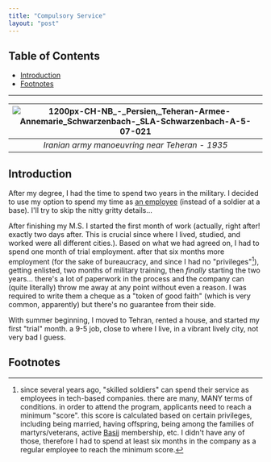 ```yaml
---
title: "Compulsory Service"
layout: "post"
---
```


## Table of Contents
- [Introduction](#introduction)
- [Footnotes](#footnotes)

---

| ![1200px-CH-NB_-_Persien,_Teheran-_Armee_-_Annemarie_Schwarzenbach_-_SLA-Schwarzenbach-A-5-07-021](https://github.com/adelbordbari/adelbordbari.github.io/assets/13819151/09fffb60-d25a-4b97-86d1-6e4a14cbcbc0) |
|:--:| 
| *Iranian army manoeuvring near Teheran - 1935* |

## Introduction
After my degree, I had the time to spend two years in the military. I decided to use my option to spend my time as [an employee](https://en.wikipedia.org/wiki/Conscription_in_Iran#Non-Military_Conscription_(Persian:_%D8%B3%D8%B1%D8%A8%D8%A7%D8%B2_%D8%A7%D9%85%D8%B1%DB%8C%D9%87)) (instead of a soldier at a base). I'll try to skip the nitty gritty details...

After finishing my M.S. I started the first month of work (actually, right after! exactly two days after. This is crucial since where I lived, studied, and worked were all different cities.). Based on what we had agreed on, I had to spend one month of trial employment. after that six months more employment (for the sake of bureaucracy, and since I had no "privileges"[^1]), getting enlisted, two months of military training, then _finally_ starting the two years... there's a lot of paperwork in the process and the company can (quite literally) throw me away at any point without even a reason. I was required to write them a cheque as a "token of good faith" (which is very common, apparently) but there's no guarantee from their side.

With summer beginning, I moved to Tehran, rented a house, and started my first "trial" month. a 9-5 job, close to where I live, in a vibrant lively city, not very bad I guess.

## Footnotes
[^1]: since several years ago, "skilled soldiers" can spend their service as employees in tech-based companies. there are many, MANY terms of conditions. in order to attend the program, applicants need to reach a minimum "score". this score is calculated based on certain privileges, including being married, having offspring, being among the families of martyrs/veterans, active [Basij](https://en.wikipedia.org/wiki/Basij) membership, etc. I didn't have any of those, therefore I had to spend at least six months in the company as a regular employee to reach the minimum score.

